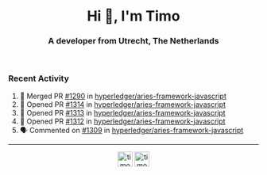 <h1 align="center">Hi 👋, I'm Timo</h1>
<h3 align="center">A developer from Utrecht, The Netherlands</h3>
<br/>
<!-- https://github.com/rahuldkjain/github-profile-readme-generator --!>

<!--  <p align="left"><img src="https://github-readme-stats.vercel.app/api?username=timoglastra&show_icons=true&count_private=true&" alt="timoglastra" /></p> --!>

<!--
Github language stats
<p align="left"><img src="https://github-readme-stats.vercel.app/api/top-langs/?username=timoglastra&layout=compact" alt="timoglastra" /><p>
-->

<!-- Codestats language stats -->
<!-- <p align="left"><img src="https://codestats-readme.vercel.app/api/top-langs/?username=timoglastra&layout=compact&language_count=12" alt="timoglastra" /><p>    --!>
  
<h3>Recent Activity</h3>

<!--START_SECTION:activity-->
1. 🎉 Merged PR [#1290](https://github.com/hyperledger/aries-framework-javascript/pull/1290) in [hyperledger/aries-framework-javascript](https://github.com/hyperledger/aries-framework-javascript)
2. 💪 Opened PR [#1314](https://github.com/hyperledger/aries-framework-javascript/pull/1314) in [hyperledger/aries-framework-javascript](https://github.com/hyperledger/aries-framework-javascript)
3. 💪 Opened PR [#1313](https://github.com/hyperledger/aries-framework-javascript/pull/1313) in [hyperledger/aries-framework-javascript](https://github.com/hyperledger/aries-framework-javascript)
4. 💪 Opened PR [#1312](https://github.com/hyperledger/aries-framework-javascript/pull/1312) in [hyperledger/aries-framework-javascript](https://github.com/hyperledger/aries-framework-javascript)
5. 🗣 Commented on [#1309](https://github.com/hyperledger/aries-framework-javascript/issues/1309) in [hyperledger/aries-framework-javascript](https://github.com/hyperledger/aries-framework-javascript)
<!--END_SECTION:activity-->

---

<p align="center">
<a href="https://twitter.com/timoglastra" target="blank"><img align="center" src="https://cdn.jsdelivr.net/npm/simple-icons@3.0.1/icons/twitter.svg" alt="timoglastra" height="30" width="30" /></a>
<a href="https://linkedin.com/in/timoglastra" target="blank"><img align="center" src="https://cdn.jsdelivr.net/npm/simple-icons@3.0.1/icons/linkedin.svg" alt="timoglastra" height="30" width="30" /></a>
</p>



